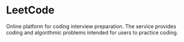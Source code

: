 # LeetCode 

Online platform for coding interview preparation. The service provides coding and algorithmic problems intended for users to practice coding.
